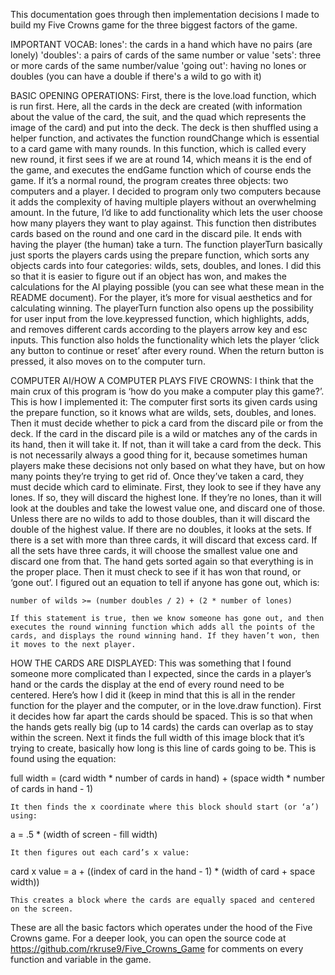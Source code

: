 This documentation goes through then implementation decisions I made to build my Five Crowns game for the three biggest factors of the game.

IMPORTANT VOCAB:
	lones': the cards in a hand which have no pairs (are lonely)
    	'doubles': a pairs of cards of the same number or value
    	'sets': three or more cards of the same number/value
   	'going out': having no lones or doubles (you can have a double if there's a wild to go with it)

BASIC OPENING OPERATIONS:
First, there is the love.load function, which is run first. Here, all the cards in the deck are created (with information about the value of the card, the suit, and the quad which represents the image of the card) and put into the deck. The deck is then shuffled using a helper function, and activates the function roundChange which is essential to a card game with many rounds.
	In this function, which is called every new round, it first sees if we are at round 14, which means it is the end of the game, and executes the endGame function which of course ends the game. If it’s a normal round, the program creates three objects: two computers and a player. I decided to program only two computers because it adds the complexity of having multiple players without an overwhelming amount. In the future, I’d like to add functionality which lets the user choose how many players they want to play against. This function then distributes cards based on the round and one card in the discard pile. It ends with having the player (the human) take a turn. 
	The function playerTurn basically just sports the players cards using the prepare function, which sorts any objects cards into four categories: wilds, sets, doubles, and lones. I did this so that it is easier to figure out if an object has won, and makes the calculations for the AI playing possible (you can see what these mean in the README document). For the player, it’s more for visual aesthetics and for calculating winning. The playerTurn function also opens up the possibility for user input from the love.keypressed function, which highlights, adds, and removes different cards according to the players arrow key and esc inputs. This function also holds the functionality which lets the player ‘click any button to continue or reset’ after every round. When the return button is pressed, it also moves on to the computer turn.

COMPUTER AI/HOW A COMPUTER PLAYS FIVE CROWNS:
	I think that the main crux of this program is ‘how do you make a computer play this game?’. This is how I implemented it: 
	The computer first sorts its given cards using the prepare function, so it knows what are wilds, sets, doubles, and lones. Then it must decide whether to pick a card from the discard pile or from the deck. If the card in the discard pile is a wild or matches any of the cards in its hand, then it will take it. If not, than it will take a card from the deck. This is not necessarily always a good thing for it, because sometimes human players make these decisions not only based on what they have, but on how many points they’re trying to get rid of.
	Once they’ve taken a card, they must decide which card to eliminate. First, they look to see if they have any lones. If so, they will discard the highest lone. If they’re no lones, than it will look at the doubles and take the lowest value one, and discard one of those. Unless there are no wilds to add to those doubles, than it will discard the double of the highest value. If there are no doubles, it looks at the sets. If there is a set with more than three cards, it will discard that excess card. If all the sets have three cards, it will choose the smallest value one and discard one from that. The hand gets sorted again so that everything is in the proper place. Then it must check to see if it has won that round, or ‘gone out’. I figured out an equation to tell if anyone has gone out, which is:

	number of wilds >= (number doubles / 2) + (2 * number of lones)

	If this statement is true, then we know someone has gone out, and then executes the round winning function which adds all the points of the cards, and displays the round winning hand. If they haven’t won, then it moves to the next player.

HOW THE CARDS ARE DISPLAYED:
	This was something that I found someone more complicated than I expected, since the cards in a player’s hand or the cards the display at the end of every round need to be centered. Here’s how I did it (keep in mind that this is all in the render function for the player and the computer, or in the love.draw function).
	First it decides how far apart the cards should be spaced. This is so that when the hands gets really big (up to 14 cards) the cards can overlap as to stay within the screen. Next it finds the full width of this image block that it’s trying to create, basically how long is this line of cards going to be. This is found using the equation:

full width = (card width * number of cards in hand) +  (space width * number of cards in hand - 1) 

	It then finds the x coordinate where this block should start (or ‘a’) using:

a = .5 * (width of screen - fill width)

	It then figures out each card’s x value:

card x value = a + ((index of card in the hand - 1) * (width of card + space width))

	This creates a block where the cards are equally spaced and centered on the screen.


These are all the basic factors which operates under the hood of the Five Crowns game. For a deeper look, you can open the source code at https://github.com/rkruse9/Five_Crowns_Game for comments on every function and variable in the game.
	
